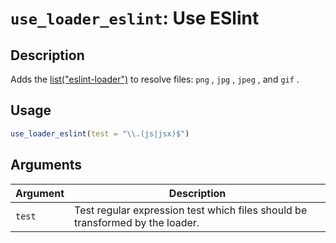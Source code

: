 # `use_loader_eslint`: Use ESlint

## Description


 Adds the [list("eslint-loader")](https://webpack.js.org/loaders/eslint-loader/) 
 to resolve files: `png` , `jpg` , `jpeg` , and `gif` .


## Usage

```r
use_loader_eslint(test = "\\.(js|jsx)$")
```


## Arguments

Argument      |Description
------------- |----------------
```test```     |     Test regular expression test which files should be transformed by the loader.

